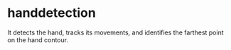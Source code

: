 # handdetection
It detects the hand, tracks its movements, and identifies the farthest point on the hand contour.

